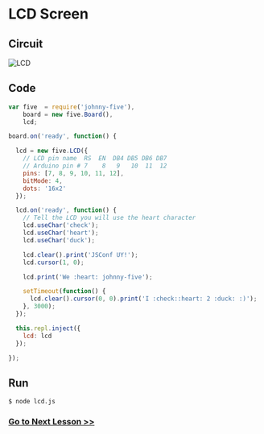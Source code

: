 # LCD Screen

## Circuit

![LCD](http://i.imgur.com/zJOxkWw.png)

## Code

``` js
var five  = require('johnny-five'),
    board = new five.Board(),
    lcd;

board.on('ready', function() {

  lcd = new five.LCD({
    // LCD pin name  RS  EN  DB4 DB5 DB6 DB7
    // Arduino pin # 7    8   9   10  11  12
    pins: [7, 8, 9, 10, 11, 12],
    bitMode: 4,
    dots: '16x2'
  });

  lcd.on('ready', function() {
    // Tell the LCD you will use the heart character
    lcd.useChar('check');
    lcd.useChar('heart');
    lcd.useChar('duck');

    lcd.clear().print('JSConf UY!');
    lcd.cursor(1, 0);

    lcd.print('We :heart: johnny-five');

    setTimeout(function() {
      lcd.clear().cursor(0, 0).print('I :check::heart: 2 :duck: :)');
    }, 3000);
  });

  this.repl.inject({
    lcd: lcd
  });

});
```

## Run

```
$ node lcd.js
```

### [Go to Next Lesson >>](../ultrasonic/)
